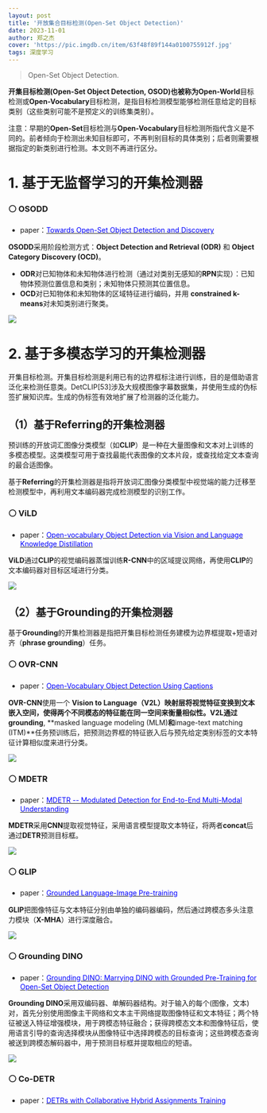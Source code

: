 ```yaml
---
layout: post
title: '开放集合目标检测(Open-Set Object Detection)'
date: 2023-11-01
author: 郑之杰
cover: 'https://pic.imgdb.cn/item/63f48f89f144a0100755912f.jpg'
tags: 深度学习
---
```


> Open-Set Object Detection.

**开集目标检测(Open-Set Object Detection, OSOD)**也被称为**Open-World**目标检测或**Open-Vocabulary**目标检测，是指目标检测模型能够检测任意给定的目标类别（这些类别可能不是预定义的训练集类别）。

注意：早期的**Open-Set**目标检测与**Open-Vocabulary**目标检测所指代含义是不同的。前者倾向于检测出未知目标即可，不再判别目标的具体类别；后者则需要根据指定的新类别进行检测。本文则不再进行区分。

# 1. 基于无监督学习的开集检测器

### ⚪ OSODD
- paper：[<font color=blue>Towards Open-Set Object Detection and Discovery</font>](https://0809zheng.github.io/2023/11/04/osodd.html)


**OSODD**采用阶段检测方式：**Object Detection and Retrieval (ODR)** 和 **Object Category Discovery (OCD)**。
- **ODR**对已知物体和未知物体进行检测（通过对类别无感知的**RPN**实现）：已知物体预测位置信息和类别；未知物体只预测其位置信息。
- **OCD**对已知物体和未知物体的区域特征进行编码，并用 **constrained k-means**对未知类别进行聚类。

![](https://pic.imgdb.cn/item/655c6f42c458853aef59a09d.jpg)

# 2. 基于多模态学习的开集检测器

开集目标检测。开集目标检测是利用已有的边界框标注进行训练，目的是借助语言泛化来检测任意类。DetCLIP[53]涉及大规模图像字幕数据集，并使用生成的伪标签扩展知识库。生成的伪标签有效地扩展了检测器的泛化能力。


## （1）基于Referring的开集检测器

预训练的开放词汇图像分类模型（如**CLIP**）是一种在大量图像和文本对上训练的多模态模型。这类模型可用于查找最能代表图像的文本片段，或查找给定文本查询的最合适图像。

基于**Referring**的开集检测器是指将开放词汇图像分类模型中视觉端的能力迁移至检测模型中，再利用文本编码器完成检测模型的识别工作。


### ⚪ ViLD
- paper：[<font color=blue>Open-vocabulary Object Detection via Vision and Language Knowledge Distillation</font>](https://0809zheng.github.io/2023/11/07/vild.html)

**ViLD**通过**CLIP**的视觉编码器蒸馏训练**R-CNN**中的区域提议网络，再使用**CLIP**的文本编码器对目标区域进行分类。

![](https://pic.imgdb.cn/item/65701bf4c458853aef0a6a30.jpg)

## （2）基于Grounding的开集检测器

基于**Grounding**的开集检测器是指把开集目标检测任务建模为边界框提取+短语对齐（**phrase grounding**）任务。

### ⚪ OVR-CNN
- paper：[<font color=blue>Open-Vocabulary Object Detection Using Captions</font>](https://0809zheng.github.io/2023/11/06/ovrcnn.html)

**OVR-CNN**使用一个 **Vision to Language（V2L）**映射层将视觉特征变换到文本嵌入空间，使得两个不同模态的特征能在同一空间来衡量相似性。**V2L**通过**grounding**, **masked language modeling (MLM)**和**image-text matching (ITM)**任务预训练后，把预测边界框的特征嵌入后与预先给定类别标签的文本特征计算相似度来进行分类。

![](https://pic.imgdb.cn/item/655f16d0c458853aef4de228.jpg)

### ⚪ MDETR
- paper：[<font color=blue>MDETR -- Modulated Detection for End-to-End Multi-Modal Understanding</font>](https://0809zheng.github.io/2023/11/05/mdetr.html)

**MDETR**采用**CNN**提取视觉特征，采用语言模型提取文本特征，将两者**concat**后通过**DETR**预测目标框。

![](https://pic.imgdb.cn/item/655d9d3ac458853aefcca84d.jpg)

### ⚪ GLIP
- paper：[<font color=blue>Grounded Language-Image Pre-training</font>](https://0809zheng.github.io/2023/11/03/glip.html)

**GLIP**把图像特征与文本特征分别由单独的编码器编码，然后通过跨模态多头注意力模块（**X-MHA**）进行深度融合。

![](https://pic.imgdb.cn/item/655c6111c458853aef2d9091.jpg)

### ⚪ Grounding DINO
- paper：[<font color=blue>Grounding DINO: Marrying DINO with Grounded Pre-Training for Open-Set Object Detection</font>](https://0809zheng.github.io/2023/11/02/groundingdino.html)

**Grounding DINO**采用双编码器、单解码器结构。对于输入的每个(图像，文本)对，首先分别使用图像主干网络和文本主干网络提取图像特征和文本特征；两个特征被送入特征增强模块，用于跨模态特征融合；获得跨模态文本和图像特征后，使用语言引导的查询选择模块从图像特征中选择跨模态的目标查询；这些跨模态查询被送到跨模态解码器中，用于预测目标框并提取相应的短语。

![](https://pic.imgdb.cn/item/6555809dc458853aef89eec8.jpg)

### ⚪ Co-DETR
- paper：[<font color=blue>DETRs with Collaborative Hybrid Assignments Training</font>](https://0809zheng.github.io/2023/11/02/groundingdino.html)